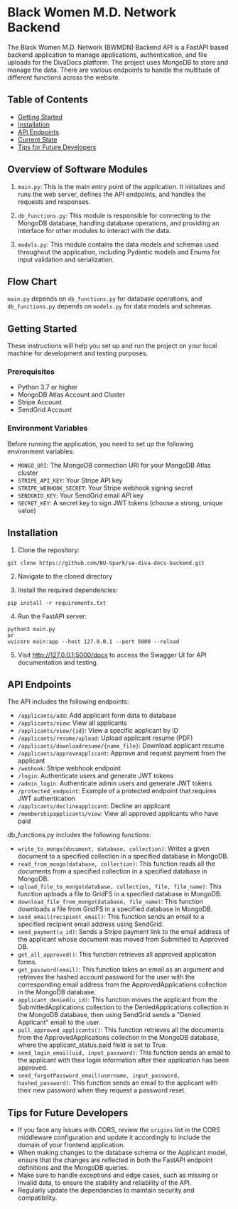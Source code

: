 # Black Women M.D. Network Backend

The Black Women M.D. Network (BWMDN) Backend API is a FastAPI based backend application to manage applications, authentication, and file uploads for the DivaDocs platform. The project uses MongoDB to store and manage the data. There are various endpoints to handle the multitude of different functions across the website.


## Table of Contents

- [Getting Started](#getting-started)
- [Installation](#installation)
- [API Endpoints](#api-endpoints)
- [Current State](#current-state)
- [Tips for Future Developers](#tips-for-future-developers)

## Overview of Software Modules

1. `main.py`: This is the main entry point of the application. It initializes and runs the web server, defines the API endpoints, and handles the requests and responses.

2. `db_functions.py`: This module is responsible for connecting to the MongoDB database, handling database operations, and providing an interface for other modules to interact with the data.

3. `models.py`: This module contains the data models and schemas used throughout the application, including Pydantic models and Enums for input validation and serialization.

## Flow Chart
`main.py` depends on `db_functions.py` for database operations, and `db_functions.py` depends on `models.py` for data models and schemas.

## Getting Started

These instructions will help you set up and run the project on your local machine for development and testing purposes.

### Prerequisites

- Python 3.7 or higher
- MongoDB Atlas Account and Cluster
- Stripe Account
- SendGrid Account

### Environment Variables

Before running the application, you need to set up the following environment variables:

- `MONGO_URI`: The MongoDB connection URI for your MongoDB Atlas cluster
- `STRIPE_API_KEY`: Your Stripe API key
- `STRIPE_WEBHOOK_SECRET`: Your Stripe webhook signing secret
- `SENDGRID_KEY`: Your SendGrid email API key
- `SECRET_KEY`: A secret key to sign JWT tokens (choose a strong, unique value)

## Installation

1. Clone the repository:
```
git clone https://github.com/BU-Spark/se-diva-docs-backend.git
```

2. Navigate to the cloned directory


3. Install the required dependencies:
```
pip install -r requirements.txt
```

4. Run the FastAPI server:
```
python3 main.py
or
uvicorn main:app --host 127.0.0.1 --port 5000 --reload
```


5. Visit http://127.0.0.1:5000/docs to access the Swagger UI for API documentation and testing.

## API Endpoints

The API includes the following endpoints:

- `/applicants/add`: Add applicant form data to database
- `/applicants/view`: View all applicants
- `/applicants/view/{id}`: View a specific applicant by ID
- `/applicants/resume/upload`: Upload applicant resume (PDF)
- `/applicants/downloadresume/{name_file}`: Download applicant resume
- `/applicants/approveapplicant`: Approve and request payment from the applicant
- `/webhook`: Stripe webhook endpoint
- `/login`: Authenticate users and generate JWT tokens
- `/admin_login`: Authenticate admin users and generate JWT tokens
- `/protected_endpoint`: Example of a protected endpoint that requires JWT authentication
- `/applicants/declineapplicant`: Decline an applicant
- `/membershipapplicants/view`: View all approved applicants who have paid

db_functions.py includes the following functions:

- `write_to_mongo(document, database, collection)`: Writes a given document to a specified collection in a specified database in MongoDB. 
- `read_from_mongo(database, collection)`: This function reads all the documents from a specified collection in a specified database in MongoDB.
- `upload_file_to_mongo(database, collection, file, file_name)`: This function uploads a file to GridFS in a specified database in MongoDB.
- `download_file_from_mongo(database, file_name)`: This function downloads a file from GridFS in a specified database in MongoDB.
- `send_email(recipient_email)`: This function sends an email to a specified recipient email address using SendGrid.
- `send_payment(u_id)`: Sends a Stripe payment link to the email address of the applicant whose document was moved from Submitted to Approved DB.
- `get_all_approved()`: This function retrieves all approved application forms.
- `get_password(email)`: This function takes an email as an argument and retrieves the hashed account password for the user with the corresponding email address from the ApprovedApplications collection in the MongoDB database.
- `applicant_denied(u_id)`: This function moves the applicant from the SubmittedApplications collection to the DeniedApplications collection in the MongoDB database, then using SendGrid sends a "Denied Applicant" email to the user.
-  `pull_approved_applicants()`: This function retrieves all the documents from the ApprovedApplications collection in the MongoDB database, where the applicant_status.paid field is set to True.
- `send_login_email(uid, input_password)`: This function sends an email to the applicant with their login information after their application has been approved.
-  `send_forgotPassword_email(username, input_password, hashed_password)`: This function sends an email to the applicant with their new password when they request a password reset.

## Tips for Future Developers

- If you face any issues with CORS, review the `origins` list in the CORS middleware configuration and update it accordingly to include the domain of your frontend application.
- When making changes to the database schema or the Applicant model, ensure that the changes are reflected in both the FastAPI endpoint definitions and the MongoDB queries.
- Make sure to handle exceptions and edge cases, such as missing or invalid data, to ensure the stability and reliability of the API.
- Regularly update the dependencies to maintain security and compatibility.



